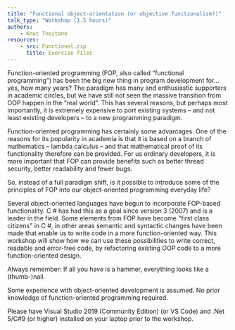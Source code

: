 ```yaml
---
title: "Functional object-orientation (or objective functionalism?)"
talk_type: "Workshop (1.5 hours)"
authors:
    - Knut Tveitane
resources:
    - src: Functional.zip
      title: Exercise files
---
```

Function-oriented programming (FOP, also called “functional programming”) has been the big new thing in program development for… yes, how many years? The paradigm has many and enthusiastic supporters in academic circles, but we have still not seen the massive transition from OOP happen in the “real world”. This has several reasons, but perhaps most importantly, it is extremely expensive to port existing systems – and not least existing developers – to a new programming paradigm.

Function-oriented programming has certainly some advantages. One of the reasons for its popularity in academia is that it is based on a branch of mathematics – lambda calculus – and that mathematical proof of its functionality therefore can be provided. For us ordinary developers, it is more important that FOP can provide benefits such as better thread security, better readability and fewer bugs.

So, instead of a full paradigm shift, is it possible to introduce some of the principles of FOP into our object-oriented programming everyday life?

Several object-oriented languages have begun to incorporate FOP-based functionality. C # has had this as a goal since version 3 (2007) and is a leader in the field. Some elements from FOP have become "first class citizens" in C #, in other areas semantic and syntactic changes have been made that enable us to write code in a more function-oriented way. This workshop will show how we can use these possibilities to write correct, readable and error-free code, by refactoring existing OOP code to a more function-oriented design.

Always remember: If all you have is a hammer, everything looks like a (thumb-)nail.

Some experience with object-oriented development is assumed. No prior knowledge of function-oriented programming required.

Please have Visual Studio 2019 (Community Edition) (or VS Code) and .Net 5/C#9 (or higher) installed on your laptop prior to the workshop.
